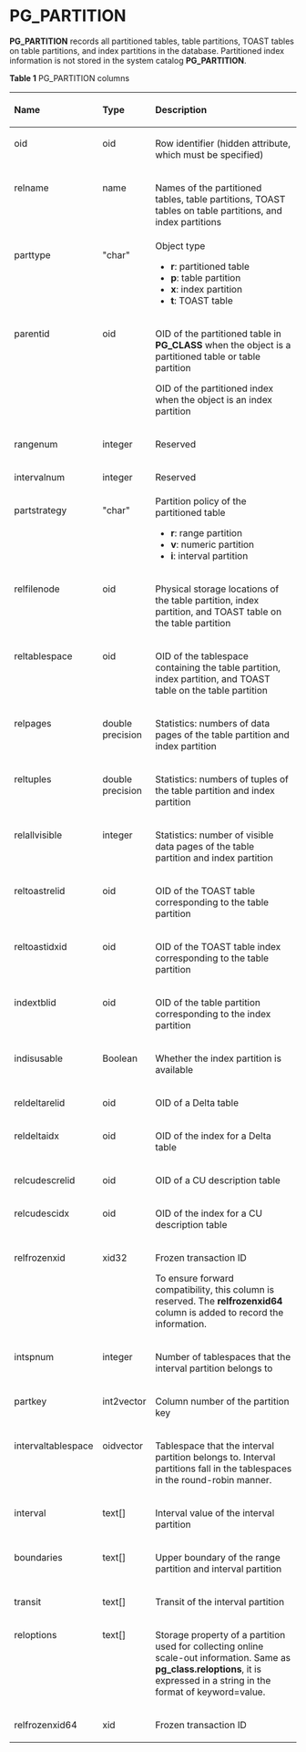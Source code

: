 # PG\_PARTITION<a name="EN-US_TOPIC_0289899859"></a>

**PG\_PARTITION**  records all partitioned tables, table partitions, TOAST tables on table partitions, and index partitions in the database. Partitioned index information is not stored in the system catalog  **PG\_PARTITION**.

**Table  1**  PG\_PARTITION columns

<a name="en-us_topic_0283136920_en-us_topic_0237122306_en-us_topic_0059779194_ta51ab369b9cf4fcb9905b8e5029f7289"></a>
<table><thead align="left"><tr id="en-us_topic_0283136920_en-us_topic_0237122306_en-us_topic_0059779194_rb9f34247b72748baae6e7636f6881644"><th class="cellrowborder" valign="top" width="25.44%" id="mcps1.2.4.1.1"><p id="en-us_topic_0283136920_en-us_topic_0237122306_en-us_topic_0059779194_aca61b14c74b04ee98b83d7a4cf5b2086"><a name="en-us_topic_0283136920_en-us_topic_0237122306_en-us_topic_0059779194_aca61b14c74b04ee98b83d7a4cf5b2086"></a><a name="en-us_topic_0283136920_en-us_topic_0237122306_en-us_topic_0059779194_aca61b14c74b04ee98b83d7a4cf5b2086"></a>Name</p>
</th>
<th class="cellrowborder" valign="top" width="15.97%" id="mcps1.2.4.1.2"><p id="en-us_topic_0283136920_en-us_topic_0237122306_en-us_topic_0059779194_a5d1fccb49007465bb269d425e312fe9d"><a name="en-us_topic_0283136920_en-us_topic_0237122306_en-us_topic_0059779194_a5d1fccb49007465bb269d425e312fe9d"></a><a name="en-us_topic_0283136920_en-us_topic_0237122306_en-us_topic_0059779194_a5d1fccb49007465bb269d425e312fe9d"></a>Type</p>
</th>
<th class="cellrowborder" valign="top" width="58.589999999999996%" id="mcps1.2.4.1.3"><p id="en-us_topic_0283136920_en-us_topic_0237122306_en-us_topic_0059779194_a7e533658546842528ed1b76c88cfbe0a"><a name="en-us_topic_0283136920_en-us_topic_0237122306_en-us_topic_0059779194_a7e533658546842528ed1b76c88cfbe0a"></a><a name="en-us_topic_0283136920_en-us_topic_0237122306_en-us_topic_0059779194_a7e533658546842528ed1b76c88cfbe0a"></a>Description</p>
</th>
</tr>
</thead>
<tbody><tr id="en-us_topic_0283136920_en-us_topic_0237122306_row1945515143577"><td class="cellrowborder" valign="top" width="25.44%" headers="mcps1.2.4.1.1 "><p id="en-us_topic_0283136920_en-us_topic_0237122306_p11455101475719"><a name="en-us_topic_0283136920_en-us_topic_0237122306_p11455101475719"></a><a name="en-us_topic_0283136920_en-us_topic_0237122306_p11455101475719"></a>oid</p>
</td>
<td class="cellrowborder" valign="top" width="15.97%" headers="mcps1.2.4.1.2 "><p id="en-us_topic_0283136920_en-us_topic_0237122306_p17455101405714"><a name="en-us_topic_0283136920_en-us_topic_0237122306_p17455101405714"></a><a name="en-us_topic_0283136920_en-us_topic_0237122306_p17455101405714"></a>oid</p>
</td>
<td class="cellrowborder" valign="top" width="58.589999999999996%" headers="mcps1.2.4.1.3 "><p id="en-us_topic_0283136920_en-us_topic_0237122306_p1456161495710"><a name="en-us_topic_0283136920_en-us_topic_0237122306_p1456161495710"></a><a name="en-us_topic_0283136920_en-us_topic_0237122306_p1456161495710"></a>Row identifier (hidden attribute, which must be specified)</p>
</td>
</tr>
<tr id="en-us_topic_0283136920_en-us_topic_0237122306_en-us_topic_0059779194_r9b72782f002f47dfab6ee034e2c1e123"><td class="cellrowborder" valign="top" width="25.44%" headers="mcps1.2.4.1.1 "><p id="en-us_topic_0283136920_en-us_topic_0237122306_en-us_topic_0059779194_ac84288e8b3b3491bbafdb77a9dc9845a"><a name="en-us_topic_0283136920_en-us_topic_0237122306_en-us_topic_0059779194_ac84288e8b3b3491bbafdb77a9dc9845a"></a><a name="en-us_topic_0283136920_en-us_topic_0237122306_en-us_topic_0059779194_ac84288e8b3b3491bbafdb77a9dc9845a"></a>relname</p>
</td>
<td class="cellrowborder" valign="top" width="15.97%" headers="mcps1.2.4.1.2 "><p id="en-us_topic_0283136920_en-us_topic_0237122306_en-us_topic_0059779194_ac14037d43b4f4018a9b5899d29e55d6a"><a name="en-us_topic_0283136920_en-us_topic_0237122306_en-us_topic_0059779194_ac14037d43b4f4018a9b5899d29e55d6a"></a><a name="en-us_topic_0283136920_en-us_topic_0237122306_en-us_topic_0059779194_ac14037d43b4f4018a9b5899d29e55d6a"></a>name</p>
</td>
<td class="cellrowborder" valign="top" width="58.589999999999996%" headers="mcps1.2.4.1.3 "><p id="en-us_topic_0283136920_en-us_topic_0237122306_en-us_topic_0059779194_abac68230219245bf95e206decca13b3a"><a name="en-us_topic_0283136920_en-us_topic_0237122306_en-us_topic_0059779194_abac68230219245bf95e206decca13b3a"></a><a name="en-us_topic_0283136920_en-us_topic_0237122306_en-us_topic_0059779194_abac68230219245bf95e206decca13b3a"></a>Names of the partitioned tables, table partitions, TOAST tables on table partitions, and index partitions</p>
</td>
</tr>
<tr id="en-us_topic_0283136920_en-us_topic_0237122306_en-us_topic_0059779194_r35430925812e4494bb2c35a5c1120e28"><td class="cellrowborder" valign="top" width="25.44%" headers="mcps1.2.4.1.1 "><p id="en-us_topic_0283136920_en-us_topic_0237122306_en-us_topic_0059779194_a3513e21209cb4db286cfb4df8605754e"><a name="en-us_topic_0283136920_en-us_topic_0237122306_en-us_topic_0059779194_a3513e21209cb4db286cfb4df8605754e"></a><a name="en-us_topic_0283136920_en-us_topic_0237122306_en-us_topic_0059779194_a3513e21209cb4db286cfb4df8605754e"></a>parttype</p>
</td>
<td class="cellrowborder" valign="top" width="15.97%" headers="mcps1.2.4.1.2 "><p id="en-us_topic_0283136920_en-us_topic_0237122306_en-us_topic_0059779194_a01ec0bb6818f406088c4284a18f44168"><a name="en-us_topic_0283136920_en-us_topic_0237122306_en-us_topic_0059779194_a01ec0bb6818f406088c4284a18f44168"></a><a name="en-us_topic_0283136920_en-us_topic_0237122306_en-us_topic_0059779194_a01ec0bb6818f406088c4284a18f44168"></a>"char"</p>
</td>
<td class="cellrowborder" valign="top" width="58.589999999999996%" headers="mcps1.2.4.1.3 "><div class="p" id="en-us_topic_0283136920_en-us_topic_0237122306_en-us_topic_0059779194_ad384de51b68941679df9cc66e724d42a"><a name="en-us_topic_0283136920_en-us_topic_0237122306_en-us_topic_0059779194_ad384de51b68941679df9cc66e724d42a"></a><a name="en-us_topic_0283136920_en-us_topic_0237122306_en-us_topic_0059779194_ad384de51b68941679df9cc66e724d42a"></a>Object type<a name="en-us_topic_0283136920_en-us_topic_0237122306_en-us_topic_0059779194_u0bf15da2dec04f44b8061e07775ea0f8"></a><a name="en-us_topic_0283136920_en-us_topic_0237122306_en-us_topic_0059779194_u0bf15da2dec04f44b8061e07775ea0f8"></a><ul id="en-us_topic_0283136920_en-us_topic_0237122306_en-us_topic_0059779194_u0bf15da2dec04f44b8061e07775ea0f8"><li><strong id="en-us_topic_0237122306_b109312317811"><a name="en-us_topic_0237122306_b109312317811"></a><a name="en-us_topic_0237122306_b109312317811"></a>r</strong>: partitioned table</li><li><strong id="en-us_topic_0237122306_b1216617401812"><a name="en-us_topic_0237122306_b1216617401812"></a><a name="en-us_topic_0237122306_b1216617401812"></a>p</strong>: table partition</li><li><strong id="en-us_topic_0237122306_b168956471888"><a name="en-us_topic_0237122306_b168956471888"></a><a name="en-us_topic_0237122306_b168956471888"></a>x</strong>: index partition</li><li><strong id="en-us_topic_0237122306_b1129414571681"><a name="en-us_topic_0237122306_b1129414571681"></a><a name="en-us_topic_0237122306_b1129414571681"></a>t</strong>: TOAST table</li></ul>
</div>
</td>
</tr>
<tr id="en-us_topic_0283136920_en-us_topic_0237122306_en-us_topic_0059779194_r0d55a8d40d294492a7ecf124dfcef3b7"><td class="cellrowborder" valign="top" width="25.44%" headers="mcps1.2.4.1.1 "><p id="en-us_topic_0283136920_en-us_topic_0237122306_en-us_topic_0059779194_adab45fe1842a4406b36193fa75a7da8c"><a name="en-us_topic_0283136920_en-us_topic_0237122306_en-us_topic_0059779194_adab45fe1842a4406b36193fa75a7da8c"></a><a name="en-us_topic_0283136920_en-us_topic_0237122306_en-us_topic_0059779194_adab45fe1842a4406b36193fa75a7da8c"></a>parentid</p>
</td>
<td class="cellrowborder" valign="top" width="15.97%" headers="mcps1.2.4.1.2 "><p id="en-us_topic_0283136920_en-us_topic_0237122306_en-us_topic_0059779194_a2b6bd96293ba46c4b592a1b196e0346a"><a name="en-us_topic_0283136920_en-us_topic_0237122306_en-us_topic_0059779194_a2b6bd96293ba46c4b592a1b196e0346a"></a><a name="en-us_topic_0283136920_en-us_topic_0237122306_en-us_topic_0059779194_a2b6bd96293ba46c4b592a1b196e0346a"></a>oid</p>
</td>
<td class="cellrowborder" valign="top" width="58.589999999999996%" headers="mcps1.2.4.1.3 "><p id="en-us_topic_0283136920_en-us_topic_0237122306_en-us_topic_0059779194_a73c636f763ea4cbe894196418784ba25"><a name="en-us_topic_0283136920_en-us_topic_0237122306_en-us_topic_0059779194_a73c636f763ea4cbe894196418784ba25"></a><a name="en-us_topic_0283136920_en-us_topic_0237122306_en-us_topic_0059779194_a73c636f763ea4cbe894196418784ba25"></a>OID of the partitioned table in <strong id="en-us_topic_0237122306_b83191528910"><a name="en-us_topic_0237122306_b83191528910"></a><a name="en-us_topic_0237122306_b83191528910"></a>PG_CLASS</strong> when the object is a partitioned table or table partition</p>
<p id="en-us_topic_0283136920_en-us_topic_0237122306_en-us_topic_0059779194_af58decc10d6c438e90055c4f2e33c70b"><a name="en-us_topic_0283136920_en-us_topic_0237122306_en-us_topic_0059779194_af58decc10d6c438e90055c4f2e33c70b"></a><a name="en-us_topic_0283136920_en-us_topic_0237122306_en-us_topic_0059779194_af58decc10d6c438e90055c4f2e33c70b"></a>OID of the partitioned index when the object is an index partition</p>
</td>
</tr>
<tr id="en-us_topic_0283136920_en-us_topic_0237122306_en-us_topic_0059779194_r0f27d2d7f4ff483084a5a822ffa697f3"><td class="cellrowborder" valign="top" width="25.44%" headers="mcps1.2.4.1.1 "><p id="en-us_topic_0283136920_en-us_topic_0237122306_en-us_topic_0059779194_a342f8fbc52a440bc9b05523186bf0ba8"><a name="en-us_topic_0283136920_en-us_topic_0237122306_en-us_topic_0059779194_a342f8fbc52a440bc9b05523186bf0ba8"></a><a name="en-us_topic_0283136920_en-us_topic_0237122306_en-us_topic_0059779194_a342f8fbc52a440bc9b05523186bf0ba8"></a>rangenum</p>
</td>
<td class="cellrowborder" valign="top" width="15.97%" headers="mcps1.2.4.1.2 "><p id="en-us_topic_0283136920_en-us_topic_0237122306_en-us_topic_0059779194_a5e29485ef5d3438dbe7312d63092375b"><a name="en-us_topic_0283136920_en-us_topic_0237122306_en-us_topic_0059779194_a5e29485ef5d3438dbe7312d63092375b"></a><a name="en-us_topic_0283136920_en-us_topic_0237122306_en-us_topic_0059779194_a5e29485ef5d3438dbe7312d63092375b"></a>integer</p>
</td>
<td class="cellrowborder" valign="top" width="58.589999999999996%" headers="mcps1.2.4.1.3 "><p id="en-us_topic_0283136920_en-us_topic_0237122306_en-us_topic_0059779194_acdd569582562461f91a7229d6036722c"><a name="en-us_topic_0283136920_en-us_topic_0237122306_en-us_topic_0059779194_acdd569582562461f91a7229d6036722c"></a><a name="en-us_topic_0283136920_en-us_topic_0237122306_en-us_topic_0059779194_acdd569582562461f91a7229d6036722c"></a>Reserved</p>
</td>
</tr>
<tr id="en-us_topic_0283136920_en-us_topic_0237122306_en-us_topic_0059779194_r3ecc58b14bbc45de8c10332d0c0fe497"><td class="cellrowborder" valign="top" width="25.44%" headers="mcps1.2.4.1.1 "><p id="en-us_topic_0283136920_en-us_topic_0237122306_en-us_topic_0059779194_a6337cc2b38ae47ebb0b007de15974e6c"><a name="en-us_topic_0283136920_en-us_topic_0237122306_en-us_topic_0059779194_a6337cc2b38ae47ebb0b007de15974e6c"></a><a name="en-us_topic_0283136920_en-us_topic_0237122306_en-us_topic_0059779194_a6337cc2b38ae47ebb0b007de15974e6c"></a>intervalnum</p>
</td>
<td class="cellrowborder" valign="top" width="15.97%" headers="mcps1.2.4.1.2 "><p id="en-us_topic_0283136920_en-us_topic_0237122306_en-us_topic_0059779194_aa486140f3b084990add75dafdba2c446"><a name="en-us_topic_0283136920_en-us_topic_0237122306_en-us_topic_0059779194_aa486140f3b084990add75dafdba2c446"></a><a name="en-us_topic_0283136920_en-us_topic_0237122306_en-us_topic_0059779194_aa486140f3b084990add75dafdba2c446"></a>integer</p>
</td>
<td class="cellrowborder" valign="top" width="58.589999999999996%" headers="mcps1.2.4.1.3 "><p id="en-us_topic_0283136920_en-us_topic_0237122306_en-us_topic_0059779194_a6df6e32d5f50466f8b841608e05f57af"><a name="en-us_topic_0283136920_en-us_topic_0237122306_en-us_topic_0059779194_a6df6e32d5f50466f8b841608e05f57af"></a><a name="en-us_topic_0283136920_en-us_topic_0237122306_en-us_topic_0059779194_a6df6e32d5f50466f8b841608e05f57af"></a>Reserved</p>
</td>
</tr>
<tr id="en-us_topic_0283136920_en-us_topic_0237122306_en-us_topic_0059779194_r876b895b8b674049b543df97ef8fcf44"><td class="cellrowborder" valign="top" width="25.44%" headers="mcps1.2.4.1.1 "><p id="en-us_topic_0283136920_en-us_topic_0237122306_en-us_topic_0059779194_afb86bd49b39c4ca0aff369bb565ff56f"><a name="en-us_topic_0283136920_en-us_topic_0237122306_en-us_topic_0059779194_afb86bd49b39c4ca0aff369bb565ff56f"></a><a name="en-us_topic_0283136920_en-us_topic_0237122306_en-us_topic_0059779194_afb86bd49b39c4ca0aff369bb565ff56f"></a>partstrategy</p>
</td>
<td class="cellrowborder" valign="top" width="15.97%" headers="mcps1.2.4.1.2 "><p id="en-us_topic_0283136920_en-us_topic_0237122306_en-us_topic_0059779194_ac2cdaa1306d64418bd975efe070cfd70"><a name="en-us_topic_0283136920_en-us_topic_0237122306_en-us_topic_0059779194_ac2cdaa1306d64418bd975efe070cfd70"></a><a name="en-us_topic_0283136920_en-us_topic_0237122306_en-us_topic_0059779194_ac2cdaa1306d64418bd975efe070cfd70"></a>"char"</p>
</td>
<td class="cellrowborder" valign="top" width="58.589999999999996%" headers="mcps1.2.4.1.3 "><div class="p" id="en-us_topic_0283136920_en-us_topic_0237122306_en-us_topic_0059779194_ab59a5a0126ff4dc5a660144496392db3"><a name="en-us_topic_0283136920_en-us_topic_0237122306_en-us_topic_0059779194_ab59a5a0126ff4dc5a660144496392db3"></a><a name="en-us_topic_0283136920_en-us_topic_0237122306_en-us_topic_0059779194_ab59a5a0126ff4dc5a660144496392db3"></a>Partition policy of the partitioned table<a name="en-us_topic_0283136920_en-us_topic_0237122306_ul156455338321"></a><a name="en-us_topic_0283136920_en-us_topic_0237122306_ul156455338321"></a><ul id="en-us_topic_0283136920_en-us_topic_0237122306_ul156455338321"><li><strong id="en-us_topic_0237122306_b84235270620411"><a name="en-us_topic_0237122306_b84235270620411"></a><a name="en-us_topic_0237122306_b84235270620411"></a>r</strong>: range partition</li><li><strong id="en-us_topic_0237122306_b842352706111852"><a name="en-us_topic_0237122306_b842352706111852"></a><a name="en-us_topic_0237122306_b842352706111852"></a>v</strong>: numeric partition</li><li><strong id="b117135113487"><a name="b117135113487"></a><a name="b117135113487"></a>i</strong>: interval partition</li></ul>
</div>
</td>
</tr>
<tr id="en-us_topic_0283136920_en-us_topic_0237122306_en-us_topic_0059779194_r208a62360c6c47828cb357fddc9a11dc"><td class="cellrowborder" valign="top" width="25.44%" headers="mcps1.2.4.1.1 "><p id="en-us_topic_0283136920_en-us_topic_0237122306_en-us_topic_0059779194_aa8c8602b26bb44e19266d360d86a05c3"><a name="en-us_topic_0283136920_en-us_topic_0237122306_en-us_topic_0059779194_aa8c8602b26bb44e19266d360d86a05c3"></a><a name="en-us_topic_0283136920_en-us_topic_0237122306_en-us_topic_0059779194_aa8c8602b26bb44e19266d360d86a05c3"></a>relfilenode</p>
</td>
<td class="cellrowborder" valign="top" width="15.97%" headers="mcps1.2.4.1.2 "><p id="en-us_topic_0283136920_en-us_topic_0237122306_en-us_topic_0059779194_ae4e2328655bc4416916e93a75602a45c"><a name="en-us_topic_0283136920_en-us_topic_0237122306_en-us_topic_0059779194_ae4e2328655bc4416916e93a75602a45c"></a><a name="en-us_topic_0283136920_en-us_topic_0237122306_en-us_topic_0059779194_ae4e2328655bc4416916e93a75602a45c"></a>oid</p>
</td>
<td class="cellrowborder" valign="top" width="58.589999999999996%" headers="mcps1.2.4.1.3 "><p id="en-us_topic_0283136920_en-us_topic_0237122306_en-us_topic_0059779194_ae789c8aa303e4fdaaf6b05399e9b3590"><a name="en-us_topic_0283136920_en-us_topic_0237122306_en-us_topic_0059779194_ae789c8aa303e4fdaaf6b05399e9b3590"></a><a name="en-us_topic_0283136920_en-us_topic_0237122306_en-us_topic_0059779194_ae789c8aa303e4fdaaf6b05399e9b3590"></a>Physical storage locations of the table partition, index partition, and TOAST table on the table partition</p>
</td>
</tr>
<tr id="en-us_topic_0283136920_en-us_topic_0237122306_en-us_topic_0059779194_ra47b7368c7b84bfea529ad3fb6255e67"><td class="cellrowborder" valign="top" width="25.44%" headers="mcps1.2.4.1.1 "><p id="en-us_topic_0283136920_en-us_topic_0237122306_en-us_topic_0059779194_aafdd4d0616b346d3a99f7e747a6623bb"><a name="en-us_topic_0283136920_en-us_topic_0237122306_en-us_topic_0059779194_aafdd4d0616b346d3a99f7e747a6623bb"></a><a name="en-us_topic_0283136920_en-us_topic_0237122306_en-us_topic_0059779194_aafdd4d0616b346d3a99f7e747a6623bb"></a>reltablespace</p>
</td>
<td class="cellrowborder" valign="top" width="15.97%" headers="mcps1.2.4.1.2 "><p id="en-us_topic_0283136920_en-us_topic_0237122306_en-us_topic_0059779194_a21d8005e6b7a4b83a5b3d5723a3e39dd"><a name="en-us_topic_0283136920_en-us_topic_0237122306_en-us_topic_0059779194_a21d8005e6b7a4b83a5b3d5723a3e39dd"></a><a name="en-us_topic_0283136920_en-us_topic_0237122306_en-us_topic_0059779194_a21d8005e6b7a4b83a5b3d5723a3e39dd"></a>oid</p>
</td>
<td class="cellrowborder" valign="top" width="58.589999999999996%" headers="mcps1.2.4.1.3 "><p id="en-us_topic_0283136920_en-us_topic_0237122306_en-us_topic_0059779194_aece7fb30f5824c33a1679f9d7fdff4dd"><a name="en-us_topic_0283136920_en-us_topic_0237122306_en-us_topic_0059779194_aece7fb30f5824c33a1679f9d7fdff4dd"></a><a name="en-us_topic_0283136920_en-us_topic_0237122306_en-us_topic_0059779194_aece7fb30f5824c33a1679f9d7fdff4dd"></a>OID of the tablespace containing the table partition, index partition, and TOAST table on the table partition</p>
</td>
</tr>
<tr id="en-us_topic_0283136920_en-us_topic_0237122306_en-us_topic_0059779194_r3f7e3b5050944637a90b774d2dfc6fec"><td class="cellrowborder" valign="top" width="25.44%" headers="mcps1.2.4.1.1 "><p id="en-us_topic_0283136920_en-us_topic_0237122306_en-us_topic_0059779194_a0771a071578e4f3f8e9f6efaf39fb69c"><a name="en-us_topic_0283136920_en-us_topic_0237122306_en-us_topic_0059779194_a0771a071578e4f3f8e9f6efaf39fb69c"></a><a name="en-us_topic_0283136920_en-us_topic_0237122306_en-us_topic_0059779194_a0771a071578e4f3f8e9f6efaf39fb69c"></a>relpages</p>
</td>
<td class="cellrowborder" valign="top" width="15.97%" headers="mcps1.2.4.1.2 "><p id="en-us_topic_0283136920_en-us_topic_0237122306_en-us_topic_0059779194_aded4963c40f24ad290591d2cc4f62f14"><a name="en-us_topic_0283136920_en-us_topic_0237122306_en-us_topic_0059779194_aded4963c40f24ad290591d2cc4f62f14"></a><a name="en-us_topic_0283136920_en-us_topic_0237122306_en-us_topic_0059779194_aded4963c40f24ad290591d2cc4f62f14"></a>double precision</p>
</td>
<td class="cellrowborder" valign="top" width="58.589999999999996%" headers="mcps1.2.4.1.3 "><p id="en-us_topic_0283136920_en-us_topic_0237122306_en-us_topic_0059779194_a3746f6d34d404084b75cd9e6c29cb3f1"><a name="en-us_topic_0283136920_en-us_topic_0237122306_en-us_topic_0059779194_a3746f6d34d404084b75cd9e6c29cb3f1"></a><a name="en-us_topic_0283136920_en-us_topic_0237122306_en-us_topic_0059779194_a3746f6d34d404084b75cd9e6c29cb3f1"></a>Statistics: numbers of data pages of the table partition and index partition</p>
</td>
</tr>
<tr id="en-us_topic_0283136920_en-us_topic_0237122306_en-us_topic_0059779194_r01d61c35e5334be69dffdedd782b17aa"><td class="cellrowborder" valign="top" width="25.44%" headers="mcps1.2.4.1.1 "><p id="en-us_topic_0283136920_en-us_topic_0237122306_en-us_topic_0059779194_aeae68915dc114f7b990634374155450f"><a name="en-us_topic_0283136920_en-us_topic_0237122306_en-us_topic_0059779194_aeae68915dc114f7b990634374155450f"></a><a name="en-us_topic_0283136920_en-us_topic_0237122306_en-us_topic_0059779194_aeae68915dc114f7b990634374155450f"></a>reltuples</p>
</td>
<td class="cellrowborder" valign="top" width="15.97%" headers="mcps1.2.4.1.2 "><p id="en-us_topic_0283136920_en-us_topic_0237122306_en-us_topic_0059779194_a841809bdc9ff412384f792d28f8516a7"><a name="en-us_topic_0283136920_en-us_topic_0237122306_en-us_topic_0059779194_a841809bdc9ff412384f792d28f8516a7"></a><a name="en-us_topic_0283136920_en-us_topic_0237122306_en-us_topic_0059779194_a841809bdc9ff412384f792d28f8516a7"></a>double precision</p>
</td>
<td class="cellrowborder" valign="top" width="58.589999999999996%" headers="mcps1.2.4.1.3 "><p id="en-us_topic_0283136920_en-us_topic_0237122306_en-us_topic_0059779194_a0653ea48eb3d48059f0bc8a8a22e31f3"><a name="en-us_topic_0283136920_en-us_topic_0237122306_en-us_topic_0059779194_a0653ea48eb3d48059f0bc8a8a22e31f3"></a><a name="en-us_topic_0283136920_en-us_topic_0237122306_en-us_topic_0059779194_a0653ea48eb3d48059f0bc8a8a22e31f3"></a>Statistics: numbers of tuples of the table partition and index partition</p>
</td>
</tr>
<tr id="en-us_topic_0283136920_en-us_topic_0237122306_en-us_topic_0059779194_rfebc636bae05420c8c19f15d89ecb10e"><td class="cellrowborder" valign="top" width="25.44%" headers="mcps1.2.4.1.1 "><p id="en-us_topic_0283136920_en-us_topic_0237122306_en-us_topic_0059779194_a70ebecaca12f4f9d80c662154bd556a7"><a name="en-us_topic_0283136920_en-us_topic_0237122306_en-us_topic_0059779194_a70ebecaca12f4f9d80c662154bd556a7"></a><a name="en-us_topic_0283136920_en-us_topic_0237122306_en-us_topic_0059779194_a70ebecaca12f4f9d80c662154bd556a7"></a>relallvisible</p>
</td>
<td class="cellrowborder" valign="top" width="15.97%" headers="mcps1.2.4.1.2 "><p id="en-us_topic_0283136920_en-us_topic_0237122306_en-us_topic_0059779194_a0c8024e15583422ab1583e1beeb1aaad"><a name="en-us_topic_0283136920_en-us_topic_0237122306_en-us_topic_0059779194_a0c8024e15583422ab1583e1beeb1aaad"></a><a name="en-us_topic_0283136920_en-us_topic_0237122306_en-us_topic_0059779194_a0c8024e15583422ab1583e1beeb1aaad"></a>integer</p>
</td>
<td class="cellrowborder" valign="top" width="58.589999999999996%" headers="mcps1.2.4.1.3 "><p id="en-us_topic_0283136920_en-us_topic_0237122306_en-us_topic_0059779194_a6f8a16b575fe4fa494bea945ce44a581"><a name="en-us_topic_0283136920_en-us_topic_0237122306_en-us_topic_0059779194_a6f8a16b575fe4fa494bea945ce44a581"></a><a name="en-us_topic_0283136920_en-us_topic_0237122306_en-us_topic_0059779194_a6f8a16b575fe4fa494bea945ce44a581"></a>Statistics: number of visible data pages of the table partition and index partition</p>
</td>
</tr>
<tr id="en-us_topic_0283136920_en-us_topic_0237122306_en-us_topic_0059779194_rf9c3b96c08db4f8db73f71c680dfaa24"><td class="cellrowborder" valign="top" width="25.44%" headers="mcps1.2.4.1.1 "><p id="en-us_topic_0283136920_en-us_topic_0237122306_en-us_topic_0059779194_a98f022f1da684d7e99a39ee6b4dd01d4"><a name="en-us_topic_0283136920_en-us_topic_0237122306_en-us_topic_0059779194_a98f022f1da684d7e99a39ee6b4dd01d4"></a><a name="en-us_topic_0283136920_en-us_topic_0237122306_en-us_topic_0059779194_a98f022f1da684d7e99a39ee6b4dd01d4"></a>reltoastrelid</p>
</td>
<td class="cellrowborder" valign="top" width="15.97%" headers="mcps1.2.4.1.2 "><p id="en-us_topic_0283136920_en-us_topic_0237122306_en-us_topic_0059779194_ab52b7d8514fc40c5833c2e20d1b9633c"><a name="en-us_topic_0283136920_en-us_topic_0237122306_en-us_topic_0059779194_ab52b7d8514fc40c5833c2e20d1b9633c"></a><a name="en-us_topic_0283136920_en-us_topic_0237122306_en-us_topic_0059779194_ab52b7d8514fc40c5833c2e20d1b9633c"></a>oid</p>
</td>
<td class="cellrowborder" valign="top" width="58.589999999999996%" headers="mcps1.2.4.1.3 "><p id="en-us_topic_0283136920_en-us_topic_0237122306_en-us_topic_0059779194_ac10f49f3b949477c8c48e8336fad1520"><a name="en-us_topic_0283136920_en-us_topic_0237122306_en-us_topic_0059779194_ac10f49f3b949477c8c48e8336fad1520"></a><a name="en-us_topic_0283136920_en-us_topic_0237122306_en-us_topic_0059779194_ac10f49f3b949477c8c48e8336fad1520"></a>OID of the TOAST table corresponding to the table partition</p>
</td>
</tr>
<tr id="en-us_topic_0283136920_en-us_topic_0237122306_en-us_topic_0059779194_r567766ff0df7434aaa2ca6be4abad74f"><td class="cellrowborder" valign="top" width="25.44%" headers="mcps1.2.4.1.1 "><p id="en-us_topic_0283136920_en-us_topic_0237122306_en-us_topic_0059779194_a2624db656fa04717bc70da71b3ef84ff"><a name="en-us_topic_0283136920_en-us_topic_0237122306_en-us_topic_0059779194_a2624db656fa04717bc70da71b3ef84ff"></a><a name="en-us_topic_0283136920_en-us_topic_0237122306_en-us_topic_0059779194_a2624db656fa04717bc70da71b3ef84ff"></a>reltoastidxid</p>
</td>
<td class="cellrowborder" valign="top" width="15.97%" headers="mcps1.2.4.1.2 "><p id="en-us_topic_0283136920_en-us_topic_0237122306_en-us_topic_0059779194_aa664d0179c764a349acd4f7ee5f3935f"><a name="en-us_topic_0283136920_en-us_topic_0237122306_en-us_topic_0059779194_aa664d0179c764a349acd4f7ee5f3935f"></a><a name="en-us_topic_0283136920_en-us_topic_0237122306_en-us_topic_0059779194_aa664d0179c764a349acd4f7ee5f3935f"></a>oid</p>
</td>
<td class="cellrowborder" valign="top" width="58.589999999999996%" headers="mcps1.2.4.1.3 "><p id="en-us_topic_0283136920_en-us_topic_0237122306_en-us_topic_0059779194_a0eb92a660a8a4e65a61725759232e2d2"><a name="en-us_topic_0283136920_en-us_topic_0237122306_en-us_topic_0059779194_a0eb92a660a8a4e65a61725759232e2d2"></a><a name="en-us_topic_0283136920_en-us_topic_0237122306_en-us_topic_0059779194_a0eb92a660a8a4e65a61725759232e2d2"></a>OID of the TOAST table index corresponding to the table partition</p>
</td>
</tr>
<tr id="en-us_topic_0283136920_en-us_topic_0237122306_en-us_topic_0059779194_r5c8bdbde48dd43fbac281f51a07eaa6f"><td class="cellrowborder" valign="top" width="25.44%" headers="mcps1.2.4.1.1 "><p id="en-us_topic_0283136920_en-us_topic_0237122306_en-us_topic_0059779194_ac3e0dc99f6cd4fbeb412dea7c8046fcc"><a name="en-us_topic_0283136920_en-us_topic_0237122306_en-us_topic_0059779194_ac3e0dc99f6cd4fbeb412dea7c8046fcc"></a><a name="en-us_topic_0283136920_en-us_topic_0237122306_en-us_topic_0059779194_ac3e0dc99f6cd4fbeb412dea7c8046fcc"></a>indextblid</p>
</td>
<td class="cellrowborder" valign="top" width="15.97%" headers="mcps1.2.4.1.2 "><p id="en-us_topic_0283136920_en-us_topic_0237122306_en-us_topic_0059779194_a339faa2509234bd0845e6f6179140b83"><a name="en-us_topic_0283136920_en-us_topic_0237122306_en-us_topic_0059779194_a339faa2509234bd0845e6f6179140b83"></a><a name="en-us_topic_0283136920_en-us_topic_0237122306_en-us_topic_0059779194_a339faa2509234bd0845e6f6179140b83"></a>oid</p>
</td>
<td class="cellrowborder" valign="top" width="58.589999999999996%" headers="mcps1.2.4.1.3 "><p id="en-us_topic_0283136920_en-us_topic_0237122306_en-us_topic_0059779194_a21db0f8b74284b599fc25795c0747269"><a name="en-us_topic_0283136920_en-us_topic_0237122306_en-us_topic_0059779194_a21db0f8b74284b599fc25795c0747269"></a><a name="en-us_topic_0283136920_en-us_topic_0237122306_en-us_topic_0059779194_a21db0f8b74284b599fc25795c0747269"></a>OID of the table partition corresponding to the index partition</p>
</td>
</tr>
<tr id="en-us_topic_0283136920_en-us_topic_0237122306_en-us_topic_0059779194_rf660905e3e544754893f0b101bd34a12"><td class="cellrowborder" valign="top" width="25.44%" headers="mcps1.2.4.1.1 "><p id="en-us_topic_0283136920_en-us_topic_0237122306_en-us_topic_0059779194_a2abf4549361c488198d75bb6865ab71f"><a name="en-us_topic_0283136920_en-us_topic_0237122306_en-us_topic_0059779194_a2abf4549361c488198d75bb6865ab71f"></a><a name="en-us_topic_0283136920_en-us_topic_0237122306_en-us_topic_0059779194_a2abf4549361c488198d75bb6865ab71f"></a>indisusable</p>
</td>
<td class="cellrowborder" valign="top" width="15.97%" headers="mcps1.2.4.1.2 "><p id="en-us_topic_0283136920_en-us_topic_0237122306_en-us_topic_0059779194_a1a5145f7d52d4ee6b4a64df9fd7580dd"><a name="en-us_topic_0283136920_en-us_topic_0237122306_en-us_topic_0059779194_a1a5145f7d52d4ee6b4a64df9fd7580dd"></a><a name="en-us_topic_0283136920_en-us_topic_0237122306_en-us_topic_0059779194_a1a5145f7d52d4ee6b4a64df9fd7580dd"></a><span id="en-us_topic_0283136920_en-us_topic_0237122306_text724795602717"><a name="en-us_topic_0283136920_en-us_topic_0237122306_text724795602717"></a><a name="en-us_topic_0283136920_en-us_topic_0237122306_text724795602717"></a>Boolean</span></p>
</td>
<td class="cellrowborder" valign="top" width="58.589999999999996%" headers="mcps1.2.4.1.3 "><p id="en-us_topic_0283136920_en-us_topic_0237122306_en-us_topic_0059779194_ac8e49276a5f54925828e777c40ac87de"><a name="en-us_topic_0283136920_en-us_topic_0237122306_en-us_topic_0059779194_ac8e49276a5f54925828e777c40ac87de"></a><a name="en-us_topic_0283136920_en-us_topic_0237122306_en-us_topic_0059779194_ac8e49276a5f54925828e777c40ac87de"></a>Whether the index partition is available</p>
</td>
</tr>
<tr id="en-us_topic_0283136920_en-us_topic_0237122306_en-us_topic_0059779194_r2dd797cd336a4c109bb211a2e69b62f0"><td class="cellrowborder" valign="top" width="25.44%" headers="mcps1.2.4.1.1 "><p id="en-us_topic_0283136920_en-us_topic_0237122306_en-us_topic_0059779194_a5dda6a607f08458dadb805ef3f51ca85"><a name="en-us_topic_0283136920_en-us_topic_0237122306_en-us_topic_0059779194_a5dda6a607f08458dadb805ef3f51ca85"></a><a name="en-us_topic_0283136920_en-us_topic_0237122306_en-us_topic_0059779194_a5dda6a607f08458dadb805ef3f51ca85"></a>reldeltarelid</p>
</td>
<td class="cellrowborder" valign="top" width="15.97%" headers="mcps1.2.4.1.2 "><p id="en-us_topic_0283136920_en-us_topic_0237122306_en-us_topic_0059779194_a613ab72f6819465c83d67b46223450d8"><a name="en-us_topic_0283136920_en-us_topic_0237122306_en-us_topic_0059779194_a613ab72f6819465c83d67b46223450d8"></a><a name="en-us_topic_0283136920_en-us_topic_0237122306_en-us_topic_0059779194_a613ab72f6819465c83d67b46223450d8"></a>oid</p>
</td>
<td class="cellrowborder" valign="top" width="58.589999999999996%" headers="mcps1.2.4.1.3 "><p id="en-us_topic_0283136920_en-us_topic_0237122306_en-us_topic_0059779194_ae8d2d35d59184499998a3358b47f37e8"><a name="en-us_topic_0283136920_en-us_topic_0237122306_en-us_topic_0059779194_ae8d2d35d59184499998a3358b47f37e8"></a><a name="en-us_topic_0283136920_en-us_topic_0237122306_en-us_topic_0059779194_ae8d2d35d59184499998a3358b47f37e8"></a>OID of a Delta table</p>
</td>
</tr>
<tr id="en-us_topic_0283136920_en-us_topic_0237122306_en-us_topic_0059779194_r3841071b0b5b4253a70cff2339bb44aa"><td class="cellrowborder" valign="top" width="25.44%" headers="mcps1.2.4.1.1 "><p id="en-us_topic_0283136920_en-us_topic_0237122306_en-us_topic_0059779194_a086b3d0a03194d4ebdf890cb97b744dd"><a name="en-us_topic_0283136920_en-us_topic_0237122306_en-us_topic_0059779194_a086b3d0a03194d4ebdf890cb97b744dd"></a><a name="en-us_topic_0283136920_en-us_topic_0237122306_en-us_topic_0059779194_a086b3d0a03194d4ebdf890cb97b744dd"></a>reldeltaidx</p>
</td>
<td class="cellrowborder" valign="top" width="15.97%" headers="mcps1.2.4.1.2 "><p id="en-us_topic_0283136920_en-us_topic_0237122306_en-us_topic_0059779194_a5e85aca384c4403aa9dd92d8b228dd38"><a name="en-us_topic_0283136920_en-us_topic_0237122306_en-us_topic_0059779194_a5e85aca384c4403aa9dd92d8b228dd38"></a><a name="en-us_topic_0283136920_en-us_topic_0237122306_en-us_topic_0059779194_a5e85aca384c4403aa9dd92d8b228dd38"></a>oid</p>
</td>
<td class="cellrowborder" valign="top" width="58.589999999999996%" headers="mcps1.2.4.1.3 "><p id="en-us_topic_0283136920_en-us_topic_0237122306_en-us_topic_0059779194_a8596ccfc0c71455296c64d8fe58082a4"><a name="en-us_topic_0283136920_en-us_topic_0237122306_en-us_topic_0059779194_a8596ccfc0c71455296c64d8fe58082a4"></a><a name="en-us_topic_0283136920_en-us_topic_0237122306_en-us_topic_0059779194_a8596ccfc0c71455296c64d8fe58082a4"></a>OID of the index for a Delta table</p>
</td>
</tr>
<tr id="en-us_topic_0283136920_en-us_topic_0237122306_en-us_topic_0059779194_r9b441143d2bb4399bb0340142fcbbd17"><td class="cellrowborder" valign="top" width="25.44%" headers="mcps1.2.4.1.1 "><p id="en-us_topic_0283136920_en-us_topic_0237122306_en-us_topic_0059779194_a5e60b5b6fd344edabae85f5c677502aa"><a name="en-us_topic_0283136920_en-us_topic_0237122306_en-us_topic_0059779194_a5e60b5b6fd344edabae85f5c677502aa"></a><a name="en-us_topic_0283136920_en-us_topic_0237122306_en-us_topic_0059779194_a5e60b5b6fd344edabae85f5c677502aa"></a>relcudescrelid</p>
</td>
<td class="cellrowborder" valign="top" width="15.97%" headers="mcps1.2.4.1.2 "><p id="en-us_topic_0283136920_en-us_topic_0237122306_en-us_topic_0059779194_a3f9bfd7563194cc5a0f503052e2deb63"><a name="en-us_topic_0283136920_en-us_topic_0237122306_en-us_topic_0059779194_a3f9bfd7563194cc5a0f503052e2deb63"></a><a name="en-us_topic_0283136920_en-us_topic_0237122306_en-us_topic_0059779194_a3f9bfd7563194cc5a0f503052e2deb63"></a>oid</p>
</td>
<td class="cellrowborder" valign="top" width="58.589999999999996%" headers="mcps1.2.4.1.3 "><p id="en-us_topic_0283136920_en-us_topic_0237122306_en-us_topic_0059779194_abb12c803edfb4ca9ae70af17e2c350a8"><a name="en-us_topic_0283136920_en-us_topic_0237122306_en-us_topic_0059779194_abb12c803edfb4ca9ae70af17e2c350a8"></a><a name="en-us_topic_0283136920_en-us_topic_0237122306_en-us_topic_0059779194_abb12c803edfb4ca9ae70af17e2c350a8"></a>OID of a CU description table</p>
</td>
</tr>
<tr id="en-us_topic_0283136920_en-us_topic_0237122306_en-us_topic_0059779194_r11a43c0cb320409bbb1b8a24ba5de3cf"><td class="cellrowborder" valign="top" width="25.44%" headers="mcps1.2.4.1.1 "><p id="en-us_topic_0283136920_en-us_topic_0237122306_en-us_topic_0059779194_a80c7c320ac0d430eb3cda4115deced74"><a name="en-us_topic_0283136920_en-us_topic_0237122306_en-us_topic_0059779194_a80c7c320ac0d430eb3cda4115deced74"></a><a name="en-us_topic_0283136920_en-us_topic_0237122306_en-us_topic_0059779194_a80c7c320ac0d430eb3cda4115deced74"></a>relcudescidx</p>
</td>
<td class="cellrowborder" valign="top" width="15.97%" headers="mcps1.2.4.1.2 "><p id="en-us_topic_0283136920_en-us_topic_0237122306_en-us_topic_0059779194_a7aca907f95724ffbb5915f2ac2553219"><a name="en-us_topic_0283136920_en-us_topic_0237122306_en-us_topic_0059779194_a7aca907f95724ffbb5915f2ac2553219"></a><a name="en-us_topic_0283136920_en-us_topic_0237122306_en-us_topic_0059779194_a7aca907f95724ffbb5915f2ac2553219"></a>oid</p>
</td>
<td class="cellrowborder" valign="top" width="58.589999999999996%" headers="mcps1.2.4.1.3 "><p id="en-us_topic_0283136920_en-us_topic_0237122306_en-us_topic_0059779194_ae537c006953e41d68aba1ab647fafd61"><a name="en-us_topic_0283136920_en-us_topic_0237122306_en-us_topic_0059779194_ae537c006953e41d68aba1ab647fafd61"></a><a name="en-us_topic_0283136920_en-us_topic_0237122306_en-us_topic_0059779194_ae537c006953e41d68aba1ab647fafd61"></a>OID of the index for a CU description table</p>
</td>
</tr>
<tr id="en-us_topic_0283136920_en-us_topic_0237122306_en-us_topic_0059779194_r7f31a6c7540942d7a88b16196aa24ba9"><td class="cellrowborder" valign="top" width="25.44%" headers="mcps1.2.4.1.1 "><p id="en-us_topic_0283136920_en-us_topic_0237122306_en-us_topic_0059779194_ac962d659b57c4eea9f3d1b56715a07d4"><a name="en-us_topic_0283136920_en-us_topic_0237122306_en-us_topic_0059779194_ac962d659b57c4eea9f3d1b56715a07d4"></a><a name="en-us_topic_0283136920_en-us_topic_0237122306_en-us_topic_0059779194_ac962d659b57c4eea9f3d1b56715a07d4"></a>relfrozenxid</p>
</td>
<td class="cellrowborder" valign="top" width="15.97%" headers="mcps1.2.4.1.2 "><p id="en-us_topic_0283136920_en-us_topic_0237122306_en-us_topic_0059779194_a95e9a9b25b104d69b45fd97fa6a5ce19"><a name="en-us_topic_0283136920_en-us_topic_0237122306_en-us_topic_0059779194_a95e9a9b25b104d69b45fd97fa6a5ce19"></a><a name="en-us_topic_0283136920_en-us_topic_0237122306_en-us_topic_0059779194_a95e9a9b25b104d69b45fd97fa6a5ce19"></a>xid32</p>
</td>
<td class="cellrowborder" valign="top" width="58.589999999999996%" headers="mcps1.2.4.1.3 "><p id="en-us_topic_0283136920_en-us_topic_0237122306_p58881055173213"><a name="en-us_topic_0283136920_en-us_topic_0237122306_p58881055173213"></a><a name="en-us_topic_0283136920_en-us_topic_0237122306_p58881055173213"></a>Frozen transaction ID</p>
<p id="en-us_topic_0283136920_en-us_topic_0237122306_en-us_topic_0059779194_aa6f0de0f45534315bbea0386c317e80c"><a name="en-us_topic_0283136920_en-us_topic_0237122306_en-us_topic_0059779194_aa6f0de0f45534315bbea0386c317e80c"></a><a name="en-us_topic_0283136920_en-us_topic_0237122306_en-us_topic_0059779194_aa6f0de0f45534315bbea0386c317e80c"></a>To ensure forward compatibility, this column is reserved. The <strong id="en-us_topic_0237122306_b192687531100"><a name="en-us_topic_0237122306_b192687531100"></a><a name="en-us_topic_0237122306_b192687531100"></a>relfrozenxid64</strong> column is added to record the information.</p>
</td>
</tr>
<tr id="en-us_topic_0283136920_en-us_topic_0237122306_en-us_topic_0059779194_r9abad2b08c2341639f86f3572fdafc5c"><td class="cellrowborder" valign="top" width="25.44%" headers="mcps1.2.4.1.1 "><p id="en-us_topic_0283136920_en-us_topic_0237122306_en-us_topic_0059779194_a1462b99a6585482cb98baa894de6f7bc"><a name="en-us_topic_0283136920_en-us_topic_0237122306_en-us_topic_0059779194_a1462b99a6585482cb98baa894de6f7bc"></a><a name="en-us_topic_0283136920_en-us_topic_0237122306_en-us_topic_0059779194_a1462b99a6585482cb98baa894de6f7bc"></a>intspnum</p>
</td>
<td class="cellrowborder" valign="top" width="15.97%" headers="mcps1.2.4.1.2 "><p id="en-us_topic_0283136920_en-us_topic_0237122306_en-us_topic_0059779194_a604a29547e1d43bdb1405debece0ea0e"><a name="en-us_topic_0283136920_en-us_topic_0237122306_en-us_topic_0059779194_a604a29547e1d43bdb1405debece0ea0e"></a><a name="en-us_topic_0283136920_en-us_topic_0237122306_en-us_topic_0059779194_a604a29547e1d43bdb1405debece0ea0e"></a>integer</p>
</td>
<td class="cellrowborder" valign="top" width="58.589999999999996%" headers="mcps1.2.4.1.3 "><p id="en-us_topic_0283136920_en-us_topic_0237122306_en-us_topic_0059779194_ad12f8373928245e695b9a0de252899e2"><a name="en-us_topic_0283136920_en-us_topic_0237122306_en-us_topic_0059779194_ad12f8373928245e695b9a0de252899e2"></a><a name="en-us_topic_0283136920_en-us_topic_0237122306_en-us_topic_0059779194_ad12f8373928245e695b9a0de252899e2"></a>Number of tablespaces that the interval partition belongs to</p>
</td>
</tr>
<tr id="en-us_topic_0283136920_en-us_topic_0237122306_en-us_topic_0059779194_rffb9f162c9d24f7e9fdbb0ef8b3f4c81"><td class="cellrowborder" valign="top" width="25.44%" headers="mcps1.2.4.1.1 "><p id="en-us_topic_0283136920_en-us_topic_0237122306_en-us_topic_0059779194_aaad21d0d1acc4f46965d0c74ef76da35"><a name="en-us_topic_0283136920_en-us_topic_0237122306_en-us_topic_0059779194_aaad21d0d1acc4f46965d0c74ef76da35"></a><a name="en-us_topic_0283136920_en-us_topic_0237122306_en-us_topic_0059779194_aaad21d0d1acc4f46965d0c74ef76da35"></a>partkey</p>
</td>
<td class="cellrowborder" valign="top" width="15.97%" headers="mcps1.2.4.1.2 "><p id="en-us_topic_0283136920_en-us_topic_0237122306_en-us_topic_0059779194_aaa89c15784bf40f5a939570939781da6"><a name="en-us_topic_0283136920_en-us_topic_0237122306_en-us_topic_0059779194_aaa89c15784bf40f5a939570939781da6"></a><a name="en-us_topic_0283136920_en-us_topic_0237122306_en-us_topic_0059779194_aaa89c15784bf40f5a939570939781da6"></a>int2vector</p>
</td>
<td class="cellrowborder" valign="top" width="58.589999999999996%" headers="mcps1.2.4.1.3 "><p id="en-us_topic_0283136920_en-us_topic_0237122306_en-us_topic_0059779194_a6df354d9c8604d5dbf13e86870ab36b2"><a name="en-us_topic_0283136920_en-us_topic_0237122306_en-us_topic_0059779194_a6df354d9c8604d5dbf13e86870ab36b2"></a><a name="en-us_topic_0283136920_en-us_topic_0237122306_en-us_topic_0059779194_a6df354d9c8604d5dbf13e86870ab36b2"></a>Column number of the partition key</p>
</td>
</tr>
<tr id="en-us_topic_0283136920_en-us_topic_0237122306_en-us_topic_0059779194_r77f68ce148134b2db6fc38032c67a421"><td class="cellrowborder" valign="top" width="25.44%" headers="mcps1.2.4.1.1 "><p id="en-us_topic_0283136920_en-us_topic_0237122306_en-us_topic_0059779194_ab42ed860362c4757b6e19859ee1dd0f7"><a name="en-us_topic_0283136920_en-us_topic_0237122306_en-us_topic_0059779194_ab42ed860362c4757b6e19859ee1dd0f7"></a><a name="en-us_topic_0283136920_en-us_topic_0237122306_en-us_topic_0059779194_ab42ed860362c4757b6e19859ee1dd0f7"></a>intervaltablespace</p>
</td>
<td class="cellrowborder" valign="top" width="15.97%" headers="mcps1.2.4.1.2 "><p id="en-us_topic_0283136920_en-us_topic_0237122306_en-us_topic_0059779194_a1caaaffddbcf46b3afa41a367ee09cf7"><a name="en-us_topic_0283136920_en-us_topic_0237122306_en-us_topic_0059779194_a1caaaffddbcf46b3afa41a367ee09cf7"></a><a name="en-us_topic_0283136920_en-us_topic_0237122306_en-us_topic_0059779194_a1caaaffddbcf46b3afa41a367ee09cf7"></a>oidvector</p>
</td>
<td class="cellrowborder" valign="top" width="58.589999999999996%" headers="mcps1.2.4.1.3 "><p id="en-us_topic_0283136920_en-us_topic_0237122306_en-us_topic_0059779194_a84b59b7d7ba746d9bd5de7135fe86269"><a name="en-us_topic_0283136920_en-us_topic_0237122306_en-us_topic_0059779194_a84b59b7d7ba746d9bd5de7135fe86269"></a><a name="en-us_topic_0283136920_en-us_topic_0237122306_en-us_topic_0059779194_a84b59b7d7ba746d9bd5de7135fe86269"></a>Tablespace that the interval partition belongs to. Interval partitions fall in the tablespaces in the round-robin manner.</p>
</td>
</tr>
<tr id="en-us_topic_0283136920_en-us_topic_0237122306_en-us_topic_0059779194_r8f487642472741cca13bb8b9a4690d1a"><td class="cellrowborder" valign="top" width="25.44%" headers="mcps1.2.4.1.1 "><p id="en-us_topic_0283136920_en-us_topic_0237122306_en-us_topic_0059779194_a031eefe10a2a4e14b6cf1bdee33f0793"><a name="en-us_topic_0283136920_en-us_topic_0237122306_en-us_topic_0059779194_a031eefe10a2a4e14b6cf1bdee33f0793"></a><a name="en-us_topic_0283136920_en-us_topic_0237122306_en-us_topic_0059779194_a031eefe10a2a4e14b6cf1bdee33f0793"></a>interval</p>
</td>
<td class="cellrowborder" valign="top" width="15.97%" headers="mcps1.2.4.1.2 "><p id="en-us_topic_0283136920_en-us_topic_0237122306_en-us_topic_0059779194_a3178fad022ba4221a16e1740d41bcba2"><a name="en-us_topic_0283136920_en-us_topic_0237122306_en-us_topic_0059779194_a3178fad022ba4221a16e1740d41bcba2"></a><a name="en-us_topic_0283136920_en-us_topic_0237122306_en-us_topic_0059779194_a3178fad022ba4221a16e1740d41bcba2"></a>text[]</p>
</td>
<td class="cellrowborder" valign="top" width="58.589999999999996%" headers="mcps1.2.4.1.3 "><p id="en-us_topic_0283136920_en-us_topic_0237122306_en-us_topic_0059779194_acd6a4788e9964a98867fab8ab0b9dad1"><a name="en-us_topic_0283136920_en-us_topic_0237122306_en-us_topic_0059779194_acd6a4788e9964a98867fab8ab0b9dad1"></a><a name="en-us_topic_0283136920_en-us_topic_0237122306_en-us_topic_0059779194_acd6a4788e9964a98867fab8ab0b9dad1"></a>Interval value of the interval partition</p>
</td>
</tr>
<tr id="en-us_topic_0283136920_en-us_topic_0237122306_en-us_topic_0059779194_rb04fc83d9cc34b09b6ca9fac64996caa"><td class="cellrowborder" valign="top" width="25.44%" headers="mcps1.2.4.1.1 "><p id="en-us_topic_0283136920_en-us_topic_0237122306_en-us_topic_0059779194_a708633ce98d649d2844cd8ce1a279877"><a name="en-us_topic_0283136920_en-us_topic_0237122306_en-us_topic_0059779194_a708633ce98d649d2844cd8ce1a279877"></a><a name="en-us_topic_0283136920_en-us_topic_0237122306_en-us_topic_0059779194_a708633ce98d649d2844cd8ce1a279877"></a>boundaries</p>
</td>
<td class="cellrowborder" valign="top" width="15.97%" headers="mcps1.2.4.1.2 "><p id="en-us_topic_0283136920_en-us_topic_0237122306_en-us_topic_0059779194_aa94121a5819248f49f341fbf03e6b525"><a name="en-us_topic_0283136920_en-us_topic_0237122306_en-us_topic_0059779194_aa94121a5819248f49f341fbf03e6b525"></a><a name="en-us_topic_0283136920_en-us_topic_0237122306_en-us_topic_0059779194_aa94121a5819248f49f341fbf03e6b525"></a>text[]</p>
</td>
<td class="cellrowborder" valign="top" width="58.589999999999996%" headers="mcps1.2.4.1.3 "><p id="en-us_topic_0283136920_en-us_topic_0237122306_en-us_topic_0059779194_a7687a26ca2954ee6b93b2b79be3a410e"><a name="en-us_topic_0283136920_en-us_topic_0237122306_en-us_topic_0059779194_a7687a26ca2954ee6b93b2b79be3a410e"></a><a name="en-us_topic_0283136920_en-us_topic_0237122306_en-us_topic_0059779194_a7687a26ca2954ee6b93b2b79be3a410e"></a>Upper boundary of the range partition and interval partition</p>
</td>
</tr>
<tr id="en-us_topic_0283136920_en-us_topic_0237122306_en-us_topic_0059779194_r10c8485ee37f41cdb41e56919e357b1d"><td class="cellrowborder" valign="top" width="25.44%" headers="mcps1.2.4.1.1 "><p id="en-us_topic_0283136920_en-us_topic_0237122306_en-us_topic_0059779194_ad16ce6e3dce74011b8d56d2fe2e63e97"><a name="en-us_topic_0283136920_en-us_topic_0237122306_en-us_topic_0059779194_ad16ce6e3dce74011b8d56d2fe2e63e97"></a><a name="en-us_topic_0283136920_en-us_topic_0237122306_en-us_topic_0059779194_ad16ce6e3dce74011b8d56d2fe2e63e97"></a>transit</p>
</td>
<td class="cellrowborder" valign="top" width="15.97%" headers="mcps1.2.4.1.2 "><p id="en-us_topic_0283136920_en-us_topic_0237122306_en-us_topic_0059779194_a17f85c5d78484f71852ebc0b18827f6b"><a name="en-us_topic_0283136920_en-us_topic_0237122306_en-us_topic_0059779194_a17f85c5d78484f71852ebc0b18827f6b"></a><a name="en-us_topic_0283136920_en-us_topic_0237122306_en-us_topic_0059779194_a17f85c5d78484f71852ebc0b18827f6b"></a>text[]</p>
</td>
<td class="cellrowborder" valign="top" width="58.589999999999996%" headers="mcps1.2.4.1.3 "><p id="en-us_topic_0283136920_en-us_topic_0237122306_en-us_topic_0059779194_a84dd70a0dbae448f95e3e5cabe1cf8f5"><a name="en-us_topic_0283136920_en-us_topic_0237122306_en-us_topic_0059779194_a84dd70a0dbae448f95e3e5cabe1cf8f5"></a><a name="en-us_topic_0283136920_en-us_topic_0237122306_en-us_topic_0059779194_a84dd70a0dbae448f95e3e5cabe1cf8f5"></a>Transit of the interval partition</p>
</td>
</tr>
<tr id="en-us_topic_0283136920_en-us_topic_0237122306_row3779121519563"><td class="cellrowborder" valign="top" width="25.44%" headers="mcps1.2.4.1.1 "><p id="en-us_topic_0283136920_en-us_topic_0237122306_p27801115115615"><a name="en-us_topic_0283136920_en-us_topic_0237122306_p27801115115615"></a><a name="en-us_topic_0283136920_en-us_topic_0237122306_p27801115115615"></a>reloptions</p>
</td>
<td class="cellrowborder" valign="top" width="15.97%" headers="mcps1.2.4.1.2 "><p id="en-us_topic_0283136920_en-us_topic_0237122306_p12781131555614"><a name="en-us_topic_0283136920_en-us_topic_0237122306_p12781131555614"></a><a name="en-us_topic_0283136920_en-us_topic_0237122306_p12781131555614"></a>text[]</p>
</td>
<td class="cellrowborder" valign="top" width="58.589999999999996%" headers="mcps1.2.4.1.3 "><p id="en-us_topic_0283136920_en-us_topic_0237122306_p15781121575617"><a name="en-us_topic_0283136920_en-us_topic_0237122306_p15781121575617"></a><a name="en-us_topic_0283136920_en-us_topic_0237122306_p15781121575617"></a>Storage property of a partition used for collecting online scale-out information. Same as <strong id="en-us_topic_0237122306_b12412181711115"><a name="en-us_topic_0237122306_b12412181711115"></a><a name="en-us_topic_0237122306_b12412181711115"></a>pg_class.reloptions</strong>, it is expressed in a string in the format of keyword=value.</p>
</td>
</tr>
<tr id="en-us_topic_0283136920_en-us_topic_0237122306_row17427204774817"><td class="cellrowborder" valign="top" width="25.44%" headers="mcps1.2.4.1.1 "><p id="en-us_topic_0283136920_en-us_topic_0237122306_p1942874784818"><a name="en-us_topic_0283136920_en-us_topic_0237122306_p1942874784818"></a><a name="en-us_topic_0283136920_en-us_topic_0237122306_p1942874784818"></a>relfrozenxid64</p>
</td>
<td class="cellrowborder" valign="top" width="15.97%" headers="mcps1.2.4.1.2 "><p id="en-us_topic_0283136920_en-us_topic_0237122306_p8428447114811"><a name="en-us_topic_0283136920_en-us_topic_0237122306_p8428447114811"></a><a name="en-us_topic_0283136920_en-us_topic_0237122306_p8428447114811"></a>xid</p>
</td>
<td class="cellrowborder" valign="top" width="58.589999999999996%" headers="mcps1.2.4.1.3 "><p id="en-us_topic_0283136920_en-us_topic_0237122306_p114281847184818"><a name="en-us_topic_0283136920_en-us_topic_0237122306_p114281847184818"></a><a name="en-us_topic_0283136920_en-us_topic_0237122306_p114281847184818"></a>Frozen transaction ID</p>
</td>
</tr>
</tbody>
</table>

